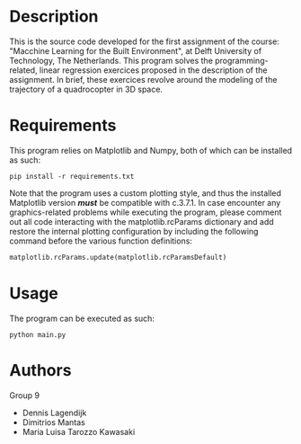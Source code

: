 # Description

This is the source code developed for the first assignment of the course: "Macchine Learning for the Built Environment",
at Delft University of Technology, The Netherlands. This program solves the programming-related, linear regression
exercices proposed in the description of the assignment. In brief, these exercices revolve around the modeling of the
trajectory of a quadrocopter in 3D space.

# Requirements

This program relies on Matplotlib and Numpy, both of which can be installed as such:

```batch
pip install -r requirements.txt
```

Note that the program uses a custom plotting style, and thus the installed Matplotlib version ***must*** be compatible
with
c.3.7.1. In case encounter any graphics-related problems while executing the program, please comment out all code
interacting with the matplotlib.rcParams dictionary and add restore the internal plotting configuration by including the
following command before the various function definitions:

```python
matplotlib.rcParams.update(matplotlib.rcParamsDefault)
```

# Usage

The program can be executed as such:

```batch
python main.py
```

# Authors

Group 9

- Dennis Lagendijk
- Dimitrios Mantas
- Maria Luisa Tarozzo Kawasaki
